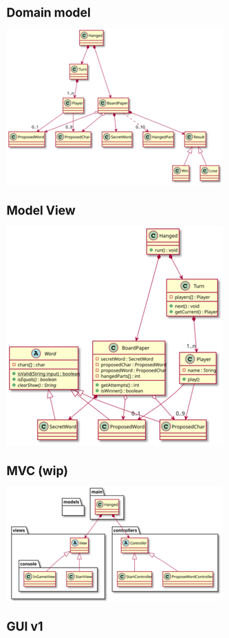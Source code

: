 # Domain model
![diagramModelDomain](./images/DomainModel.svg "Modelo del dominio")

# Model View
![diagramModelView](./images/ModelViewDesign.svg "Modelo / vista")

# MVC (wip)
![diagramMVC](./images/MVC.svg)



# GUI v1
